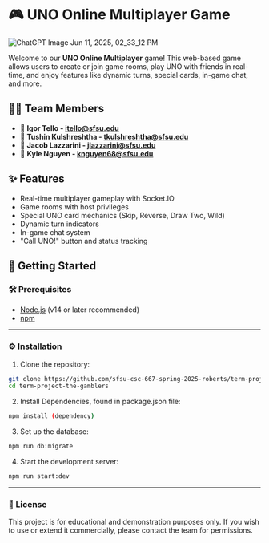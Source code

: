 # 🎮 UNO Online Multiplayer Game

![ChatGPT Image Jun 11, 2025, 02_33_12 PM](https://github.com/user-attachments/assets/e95e8fdf-0973-4d57-b6d4-c80d522be512)


Welcome to our **UNO Online Multiplayer** game! This web-based game allows users to create or join game rooms, play UNO with friends in real-time, and enjoy features like dynamic turns, special cards, in-game chat, and more.

## 🧑‍💻 Team Members

- 👤 **Igor Tello - itello@sfsu.edu**
- 👤 **Tushin Kulshreshtha - tkulshreshtha@sfsu.edu**
- 👤 **Jacob Lazzarini - jlazzarini@sfsu.edu**
- 👤 **Kyle Nguyen - knguyen68@sfsu.edu**

## ✨ Features

- Real-time multiplayer gameplay with Socket.IO
- Game rooms with host privileges
- Special UNO card mechanics (Skip, Reverse, Draw Two, Wild)
- Dynamic turn indicators
- In-game chat system
- "Call UNO!" button and status tracking

## 🚀 Getting Started

### 🛠️ Prerequisites

- [Node.js](https://nodejs.org/) (v14 or later recommended)
- [npm](https://www.npmjs.com/)

---

### ⚙️ Installation

1. Clone the repository:

```bash
git clone https://github.com/sfsu-csc-667-spring-2025-roberts/term-project-the-gamblers.git
cd term-project-the-gamblers
```

2. Install Dependencies, found in package.json file:

```bash
npm install (dependency)
```

3. Set up the database:

```bash
npm run db:migrate
```

4. Start the development server:

```bash
npm run start:dev
```

---

### 📜 License

This project is for educational and demonstration purposes only. If you wish to use or extend it commercially, please contact the team for permissions.
